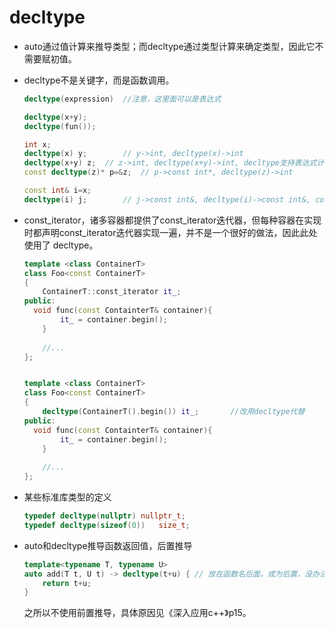 # decltype

- auto通过值计算来推导类型；而decltype通过类型计算来确定类型，因此它不需要赋初值。

- decltype不是关键字，而是函数调用。

  ```c++
  decltype(expression)	//注意，这里面可以是表达式
  ```

  ```c++
  decltype(x+y);
  decltype(fun());   
  ```

  ```cpp
  int x;
  decltype(x) y;		// y->int, decltype(x)->int
  decltype(x+y) z;	// z->int, decltype(x+y)->int, decltype支持表达式计算推导类型
  const decltype(z)* p=&z;	// p->const int*, decltype(z)->int
  
  const int& i=x;
  decltype(i) j;		// j->const int&, decltype(i)->const int&, const保留
  ```


- const_iterator，诸多容器都提供了const_iterator迭代器，但每种容器在实现时都声明const_iterator迭代器实现一遍，并不是一个很好的做法，因此此处使用了 decltype。

  ```c++
  template <class ContainerT>
  class Foo<const ContainerT>
  {
      ContainerT::const_iterator it_;
  public:
  	void func(const ContainterT& container){
          it_ = container.begin();
      }
      
      //...
  };
  ```

  ```c++
  
  template <class ContainerT>
  class Foo<const ContainerT>
  {
      decltype(ContainerT().begin()) it_;		//改用decltype代替
  public:
  	void func(const ContainterT& container){
          it_ = container.begin();
      }
      
      //...
  };
  ```


- 某些标准库类型的定义

  ```c++
  typedef decltype(nullptr)	nullptr_t;
  typedef decltype(sizeof(0))	size_t;
  ```

- auto和decltype推导函数返回值，后置推导

  ```c++
  template<typename T, typename U>
  auto add(T t, U t) -> decltype(t+u) {	// 放在函数名后面，成为后置，没办法去掉auto放前面，因为如果放前面，此时 t和u两个对象还未创建。
      return t+u;
  }
  ```

  之所以不使用前置推导，具体原因见《深入应用c++》p15。